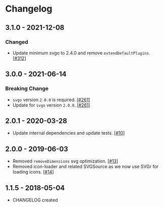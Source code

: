 # Changelog

## 3.1.0 - 2021-12-08

### Changed

- Update minimum svgo to 2.4.0 and remove `extendDefaultPlugins`. [[#312](https://github.com/Shopify/web-configs/pull/312)]

## 3.0.0 - 2021-06-14

### Breaking Change

- `svgo` version `2.0.0` is required. [[#261](https://github.com/Shopify/web-configs/pull/261)]
- Update for `svgo` version `2.0.0`. [[#261](https://github.com/Shopify/web-configs/pull/261)]

## 2.0.1 - 2020-03-28

- Update internal dependencies and update tests. [[#10](https://github.com/Shopify/images/pull/10)]

## 2.0.0 - 2019-06-03

- Removed `removeDimensions` svg optimization. [[#13](https://github.com/Shopify/images/pull/13)]
- Removed icon-loader and related SVGSource as we now use SVGr for loading icons. [[#14](https://github.com/Shopify/images/pull/14)]

## 1.1.5 - 2018-05-04

- CHANGELOG created
